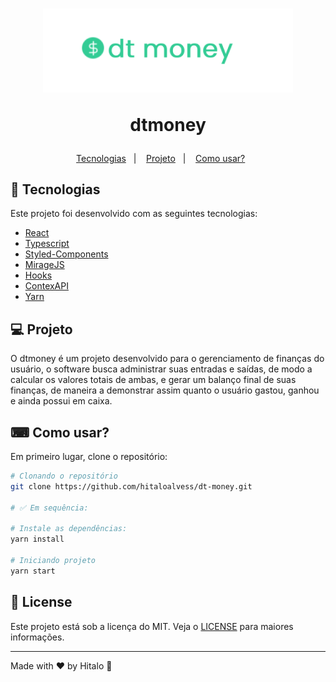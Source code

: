 <h1 align="center">
  <img alt="logo dtmoney" title="dtmoney" src=".github/logo.png" width="400px" />
  <p>dtmoney</p>
</h1>

<!-- <p align="center">
     <img src="" alt="dtmoney demo" />
</p> -->

<p align="center">
  <a href="#-tecnologias">Tecnologias</a>&nbsp;&nbsp;&nbsp;|&nbsp;&nbsp;&nbsp;
  <a href="#-projeto">Projeto</a>&nbsp;&nbsp;&nbsp;|&nbsp;&nbsp;&nbsp;
  <a href="#-como-usar?">Como usar?</a>&nbsp;&nbsp;&nbsp;&nbsp;&nbsp;&nbsp;
</p>

## 🚀 Tecnologias

Este projeto foi desenvolvido com as seguintes tecnologias:

- <a href="https://pt-br.reactjs.org/">React</a>
- <a href="https://www.typescriptlang.org/">Typescript</a>
- <a href="https://styled-components.com/">Styled-Components</a>
- <a href="https://miragejs.com/">MirageJS</a>
- <a href="https://pt-br.reactjs.org/docs/hooks-intro.html">Hooks</a>
- <a href="https://pt-br.reactjs.org/docs/context.html">ContexAPI</a>
- <a href="https://yarnpkg.com/">Yarn</a>

## 💻 Projeto

O dtmoney é um projeto desenvolvido para o gerenciamento de finanças do usuário, o software busca administrar suas entradas e saídas, de modo a calcular os valores totais de ambas, e gerar um balanço final de suas finanças, de maneira a demonstrar assim quanto o usuário gastou, ganhou e ainda possui em caixa.

## ⌨ Como usar?

Em primeiro lugar, clone o repositório:

```bash
# Clonando o repositório
git clone https://github.com/hitaloalvess/dt-money.git

# ✅ Em sequência:

# Instale as dependências:
yarn install

# Iniciando projeto
yarn start
```

## :memo: License

Este projeto está sob a licença do MIT. Veja o [LICENSE](https://github.com/hitaloalvess/dt-money/blob/main/LICENSE) para maiores informações.

---
Made with ♥ by Hitalo 🚀
